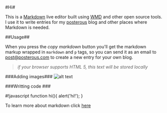#Hi#

This is a [Markdown][1] live editor built using [WMD][2] and other open source tools. I use it to write entries for my [posterous][3] blog and other places where Markdown is needed.

##Usage##

When you press the *copy markdown* button you'll get the markdown markup wrapped in `markdown` and `p` tags, so you can send it as an email to post@posterous.com to create a new entry for your own blog.

> *if your browser supports HTML 5, this text will be stored locally*

###Adding images###
![alt text][4]

###Writting code ###

#!javascript
function hi(){
alert('hi!');
}

To learn more about markdown click [here][5]

[1]: http://posterous.com/help/markdown
[2]: https://github.com/derobins/wmd
[3]: http://posterous.com
[4]: http://placehold.it/350x150
[5]: http://daringfireball.net/projects/markdown/